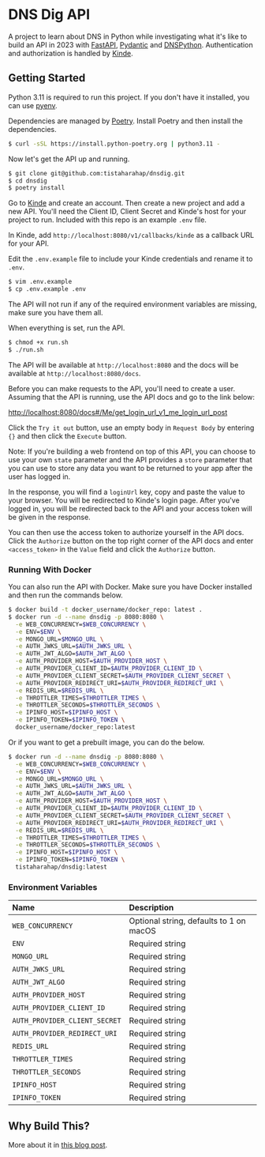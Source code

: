 # DNS Dig API

A project to learn about DNS in Python while investigating what it's like to build an API in 2023 with [FastAPI](https://fastapi.tiangolo.com/), [Pydantic](https://pydantic-docs.helpmanual.io/) and [DNSPython](https://www.dnspython.org/). Authentication and authorization is handled by [Kinde](https://kinde.com).

## Getting Started

Python 3.11 is required to run this project. If you don't have it installed, you can use [pyenv](https://github.com/pyenv/pyenv).

Dependencies are managed by [Poetry](https://python-poetry.org/). Install Poetry and then install the dependencies.

```bash
$ curl -sSL https://install.python-poetry.org | python3.11 -
```

Now let's get the API up and running.

```bash
$ git clone git@github.com:tistaharahap/dnsdig.git
$ cd dnsdig
$ poetry install
```

Go to [Kinde](https://kinde.com) and create an account. Then create a new project and add a new API. You'll need the Client ID, Client Secret and Kinde's host for your project to run. Included with this repo is an example `.env` file.

In Kinde, add `http://localhost:8080/v1/callbacks/kinde` as a callback URL for your API.

Edit the `.env.example` file to include your Kinde credentials and rename it to `.env`.

```bash
$ vim .env.example
$ cp .env.example .env
```

The API will not run if any of the required environment variables are missing, make sure you have them all.

When everything is set, run the API.

```bash
$ chmod +x run.sh
$ ./run.sh
```

The API will be available at `http://localhost:8080` and the docs will be available at `http://localhost:8080/docs`.

Before you can make requests to the API, you'll need to create a user. Assuming that the API is running, use the API docs and go to the link below:

[http://localhost:8080/docs#/Me/get_login_url_v1_me_login_url_post](http://localhost:8080/docs#/Me/get_login_url_v1_me_login_url_post)

Click the `Try it out` button, use an empty body in `Request Body` by entering `{}` and then click the `Execute` button.

Note: If you're building a web frontend on top of this API, you can choose to use your own `state` parameter and the API provides a `store` parameter that you can use to store any data you want to be returned to your app after the user has logged in. 

In the response, you will find a `loginUrl` key, copy and paste the value to your browser. You will be redirected to Kinde's login page. After you've logged in, you will be redirected back to the API and your access token will be given in the response.

You can then use the access token to authorize yourself in the API docs. Click the `Authorize` button on the top right corner of the API docs and enter `<access_token>` in the `Value` field and click the `Authorize` button.

### Running With Docker

You can also run the API with Docker. Make sure you have Docker installed and then run the commands below.

```bash
$ docker build -t docker_username/docker_repo: latest .
$ docker run -d --name dnsdig -p 8080:8080 \
  -e WEB_CONCURRENCY=$WEB_CONCURRENCY \
  -e ENV=$ENV \
  -e MONGO_URL=$MONGO_URL \
  -e AUTH_JWKS_URL=$AUTH_JWKS_URL \
  -e AUTH_JWT_ALGO=$AUTH_JWT_ALGO \
  -e AUTH_PROVIDER_HOST=$AUTH_PROVIDER_HOST \
  -e AUTH_PROVIDER_CLIENT_ID=$AUTH_PROVIDER_CLIENT_ID \
  -e AUTH_PROVIDER_CLIENT_SECRET=$AUTH_PROVIDER_CLIENT_SECRET \
  -e AUTH_PROVIDER_REDIRECT_URI=$AUTH_PROVIDER_REDIRECT_URI \
  -e REDIS_URL=$REDIS_URL \
  -e THROTTLER_TIMES=$THROTTLER_TIMES \
  -e THROTTLER_SECONDS=$THROTTLER_SECONDS \
  -e IPINFO_HOST=$IPINFO_HOST \
  -e IPINFO_TOKEN=$IPINFO_TOKEN \
  docker_username/docker_repo:latest
````

Or if you want to get a prebuilt image, you can do the below.

```bash
$ docker run -d --name dnsdig -p 8080:8080 \
  -e WEB_CONCURRENCY=$WEB_CONCURRENCY \
  -e ENV=$ENV \
  -e MONGO_URL=$MONGO_URL \
  -e AUTH_JWKS_URL=$AUTH_JWKS_URL \
  -e AUTH_JWT_ALGO=$AUTH_JWT_ALGO \
  -e AUTH_PROVIDER_HOST=$AUTH_PROVIDER_HOST \
  -e AUTH_PROVIDER_CLIENT_ID=$AUTH_PROVIDER_CLIENT_ID \
  -e AUTH_PROVIDER_CLIENT_SECRET=$AUTH_PROVIDER_CLIENT_SECRET \
  -e AUTH_PROVIDER_REDIRECT_URI=$AUTH_PROVIDER_REDIRECT_URI \
  -e REDIS_URL=$REDIS_URL \
  -e THROTTLER_TIMES=$THROTTLER_TIMES \
  -e THROTTLER_SECONDS=$THROTTLER_SECONDS \
  -e IPINFO_HOST=$IPINFO_HOST \
  -e IPINFO_TOKEN=$IPINFO_TOKEN \
  tistaharahap/dnsdig:latest
```

### Environment Variables

| Name                          | Description                             |
|:------------------------------|:----------------------------------------|
| `WEB_CONCURRENCY`             | Optional string, defaults to 1 on macOS |
| `ENV`                         | Required string                         |
| `MONGO_URL`                   | Required string                         |
| `AUTH_JWKS_URL`               | Required string                         |
| `AUTH_JWT_ALGO`               | Required string                         |
| `AUTH_PROVIDER_HOST`          | Required string                         |
| `AUTH_PROVIDER_CLIENT_ID`     | Required string                         |
| `AUTH_PROVIDER_CLIENT_SECRET` | Required string                         |
| `AUTH_PROVIDER_REDIRECT_URI`  | Required string                         |
| `REDIS_URL`                   | Required string                         |
| `THROTTLER_TIMES`             | Required string                         |
| `THROTTLER_SECONDS`           | Required string                         |
| `IPINFO_HOST`                 | Required string                         |
| `IPINFO_TOKEN`                | Required string                         |

## Why Build This?

More about it in [this blog post](https://bango29.com/building-an-api-in-2023/).
